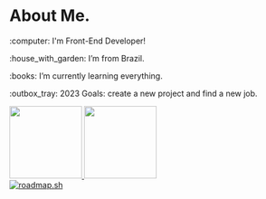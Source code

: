 <div>
  <h1>About Me.</h1>
  <p>:computer: I'm Front-End Developer!<p>
  <p>:house_with_garden: I’m from Brazil.<p>
  <p>:books: I’m currently learning everything.<p>
  <p>:outbox_tray: 2023 Goals: create a new project and find a new job.<p>
</div>
  
<div>
  <a href="https://github.com/mateusfranca97">
  <img height="128em" src="https://github-readme-stats.vercel.app/api?username=mateusfranca97&show_icons=true&theme=merko&include_all_commits=true&count_private=true"/>
  <img height="128em" src="https://github-readme-stats.vercel.app/api/top-langs/?username=mateusfranca97&layout=compact&langs_count=7&theme=merko"/>
</div>
  <a href="https://roadmap.sh"><img src="https://api.roadmap.sh/v1-badge/tall/648a49df35999ac823743f82?variant=dark" alt="roadmap.sh"/></a>
  
